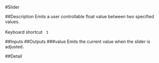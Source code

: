 #Slider

##Description
Emits a user controllable float value between two specified values.<br><br>Keyboard shortcut&nbsp;&nbsp;&nbsp;`3`

##Inputs
##Outputs
###value
Emits the current value when the slider is adjusted.

##Detail

